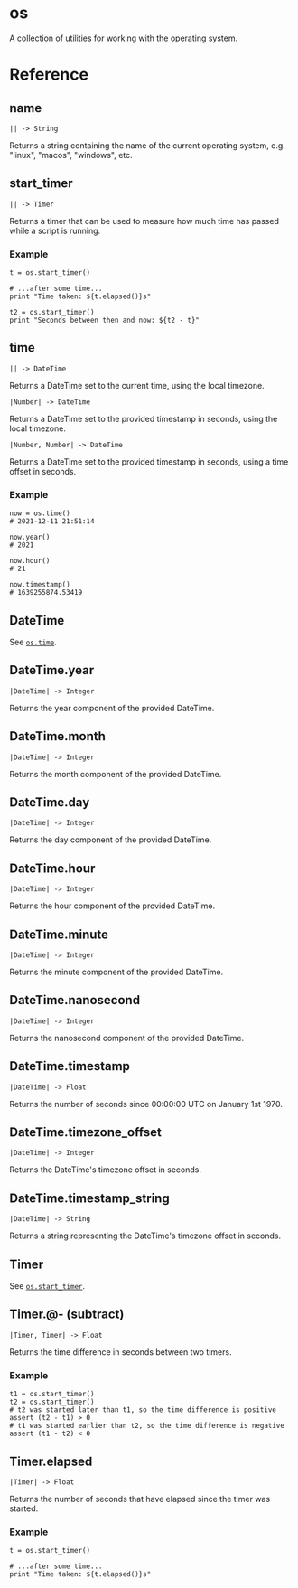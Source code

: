 # os

A collection of utilities for working with the operating system.

# Reference

## name

`|| -> String`

Returns a string containing the name of the current operating system, e.g.
"linux", "macos", "windows", etc.

## start_timer

`|| -> Timer`

Returns a timer that can be used to measure how much time has passed while a
script is running.

### Example

```koto
t = os.start_timer()

# ...after some time...
print "Time taken: ${t.elapsed()}s"

t2 = os.start_timer()
print "Seconds between then and now: ${t2 - t}"
```

## time

`|| -> DateTime`

Returns a DateTime set to the current time, using the local timezone.

`|Number| -> DateTime`

Returns a DateTime set to the provided timestamp in seconds,
using the local timezone.

`|Number, Number| -> DateTime`

Returns a DateTime set to the provided timestamp in seconds,
using a time offset in seconds.

### Example

```koto
now = os.time()
# 2021-12-11 21:51:14

now.year()
# 2021

now.hour()
# 21

now.timestamp()
# 1639255874.53419
```

## DateTime

See [`os.time`](#time).

## DateTime.year

`|DateTime| -> Integer`

Returns the year component of the provided DateTime.

## DateTime.month

`|DateTime| -> Integer`

Returns the month component of the provided DateTime.

## DateTime.day

`|DateTime| -> Integer`

Returns the day component of the provided DateTime.

## DateTime.hour

`|DateTime| -> Integer`

Returns the hour component of the provided DateTime.

## DateTime.minute

`|DateTime| -> Integer`

Returns the minute component of the provided DateTime.

## DateTime.nanosecond

`|DateTime| -> Integer`

Returns the nanosecond component of the provided DateTime.

## DateTime.timestamp

`|DateTime| -> Float`

Returns the number of seconds since 00:00:00 UTC on January 1st 1970.

## DateTime.timezone_offset

`|DateTime| -> Integer`

Returns the DateTime's timezone offset in seconds.

## DateTime.timestamp_string

`|DateTime| -> String`

Returns a string representing the DateTime's timezone offset in seconds.

## Timer

See [`os.start_timer`](#start-timer).

## Timer.@- (subtract)

`|Timer, Timer| -> Float`

Returns the time difference in seconds between two timers.

### Example

```koto
t1 = os.start_timer()
t2 = os.start_timer()
# t2 was started later than t1, so the time difference is positive
assert (t2 - t1) > 0
# t1 was started earlier than t2, so the time difference is negative
assert (t1 - t2) < 0
```

## Timer.elapsed

`|Timer| -> Float`

Returns the number of seconds that have elapsed since the timer was started.

### Example

```koto
t = os.start_timer()

# ...after some time...
print "Time taken: ${t.elapsed()}s"
```
